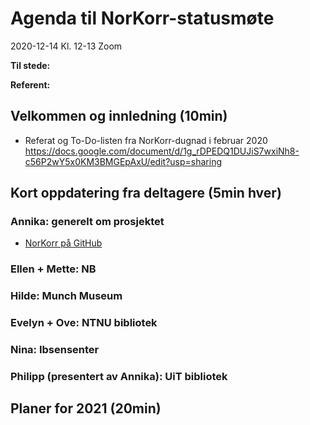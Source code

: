 # Agenda til NorKorr-statusmøte

2020-12-14
Kl. 12-13
Zoom

**Til stede:**

**Referent:**


## Velkommen og innledning (10min)
* Referat og To-Do-listen fra NorKorr-dugnad i februar 2020
https://docs.google.com/document/d/1g_rDPEDQ1DUJiS7wxiNh8-c56P2wY5x0KM3BMGEpAxU/edit?usp=sharing 

## Kort oppdatering fra deltagere (5min hver)

### Annika: generelt om prosjektet
* [NorKorr på GitHub](https://github.com/norkorr)

### Ellen + Mette: NB

### Hilde: Munch Museum

### Evelyn + Ove: NTNU bibliotek

### Nina: Ibsensenter

### Philipp (presentert av Annika): UiT bibliotek

## Planer for 2021 (20min)


